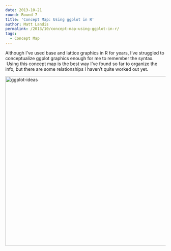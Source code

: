 ```yaml
---
date: 2013-10-21
round: Round 7
title: 'Concept Map: Using ggplot in R'
author: Matt Landis
permalink: /2013/10/concept-map-using-ggplot-in-r/
tags:
  - Concept Map
---
```

Although I&#8217;ve used base and lattice graphics in R for years, I&#8217;ve struggled to conceptualize ggplot graphics enough for me to remember the syntax.  Using this concept map is the best way I&#8217;ve found so far to organize the info, but there are some relationships I haven&#8217;t quite worked out yet.

[<img class="alignnone size-full wp-image-4882" alt="ggplot-ideas" src="/software-carpentry-training-website/uploads/2013/10/ggplot-ideas.png" width="789" height="533" />][1]

 [1]: /software-carpentry-training-website/uploads/2013/10/ggplot-ideas.png
